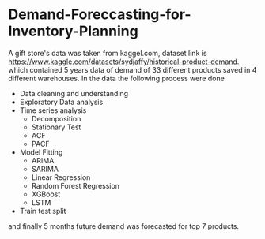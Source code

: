 # Demand-Foreccasting-for-Inventory-Planning
A gift store's data was taken from kaggel.com, dataset link is https://www.kaggle.com/datasets/sydjaffy/historical-product-demand. which contained 5 years data of demand of 33 different products saved in 4 different warehouses. In the data the following process were done
  * Data cleaning and understanding
  * Exploratory Data analysis
  * Time series analysis
     * Decomposition
     * Stationary Test
     * ACF
     * PACF
  * Model Fitting
     * ARIMA
     * SARIMA
     * Linear Regression
     * Random Forest Regression
     * XGBoost
     * LSTM
  * Train test split

and finally 5 months future demand was forecasted for top 7 products.
